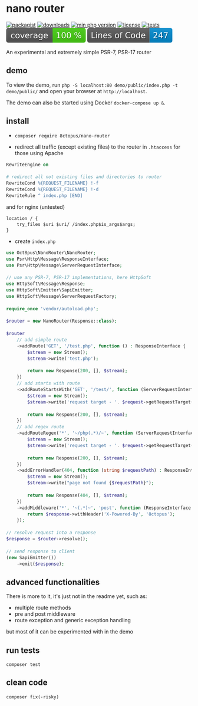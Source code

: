 # nano router

[![packagist](http://poser.pugx.org/8ctopus/nano-router/v)](https://packagist.org/packages/8ctopus/nano-router)
[![downloads](http://poser.pugx.org/8ctopus/nano-router/downloads)](https://packagist.org/packages/8ctopus/nano-router)
[![min php version](http://poser.pugx.org/8ctopus/nano-router/require/php)](https://packagist.org/packages/8ctopus/nano-router)
[![license](http://poser.pugx.org/8ctopus/nano-router/license)](https://packagist.org/packages/8ctopus/nano-router)
[![tests](https://github.com/8ctopus/nano-router/actions/workflows/tests.yml/badge.svg)](https://github.com/8ctopus/nano-router/actions/workflows/tests.yml)
![code coverage badge](https://raw.githubusercontent.com/8ctopus/nano-router/image-data/coverage.svg)
![lines of code](https://raw.githubusercontent.com/8ctopus/nano-router/image-data/lines.svg)

An experimental and extremely simple PSR-7, PSR-17 router

## demo

To view the demo, run `php -S localhost:80 demo/public/index.php -t demo/public/` and open your browser at `http://localhost`.

The demo can also be started using Docker `docker-compose up &`.

## install

- `composer require 8ctopus/nano-router`

- redirect all traffic (except existing files) to the router in `.htaccess` for those using Apache

```apache
RewriteEngine on

# redirect all not existing files and directories to router
RewriteCond %{REQUEST_FILENAME} !-f
RewriteCond %{REQUEST_FILENAME} !-d
RewriteRule ^ index.php [END]
```

and for nginx (untested)

```nginx
location / {
    try_files $uri $uri/ /index.php$is_args$args;
}
```

- create `index.php`

```php
use Oct8pus\NanoRouter\NanoRouter;
use Psr\Http\Message\ResponseInterface;
use Psr\Http\Message\ServerRequestInterface;

// use any PSR-7, PSR-17 implementations, here HttpSoft
use HttpSoft\Message\Response;
use HttpSoft\Emitter\SapiEmitter;
use HttpSoft\Message\ServerRequestFactory;

require_once 'vendor/autoload.php';

$router = new NanoRouter(Response::class);

$router
    // add simple route
    ->addRoute('GET', '/test.php', function () : ResponseInterface {
        $stream = new Stream();
        $stream->write('test.php');

        return new Response(200, [], $stream);
    })
    // add starts with route
    ->addRouteStartsWith('GET', '/test/', function (ServerRequestInterface $request) : ResponseInterface {
        $stream = new Stream();
        $stream->write('request target - '. $request->getRequestTarget());

        return new Response(200, [], $stream);
    })
    // add regex route
    ->addRouteRegex('*', '~/php(.*)/~', function (ServerRequestInterface $request) : ResponseInterface {
        $stream = new Stream();
        $stream->write('request target - '. $request->getRequestTarget());

        return new Response(200, [], $stream);
    })
    ->addErrorHandler(404, function (string $requestPath) : ResponseInterface {
        $stream = new Stream();
        $stream->write("page not found {$requestPath}");

        return new Response(404, [], $stream);
    })
    ->addMiddleware('*', '~(.*)~', 'post', function (ResponseInterface $response) : ResponseInterface {
        return $response->withHeader('X-Powered-By', '8ctopus');
    });

// resolve request into a response
$response = $router->resolve();

// send response to client
(new SapiEmitter())
    ->emit($response);
```

## advanced functionalities

There is more to it, it's just not in the readme yet, such as:

- multiple route methods
- pre and post middleware
- route exception and generic exception handling

but most of it can be experimented with in the demo

## run tests

    composer test

## clean code

    composer fix(-risky)
